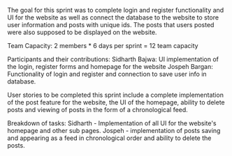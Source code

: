 The goal for this sprint was to complete login and register functionality and UI for the website as well as connect the database
to the website to store user information and posts with unique ids. The posts that users posted were also supposed to be displayed on the
website.


Team Capacity:
2 members * 6 days per sprint = 12 team capacity

Participants and their contributions:
Sidharth Bajwa: UI implementation of the login, register forms and homepage for the website
Jospeh Bargan: Functionality of login and register and connection to save user info in database.

User stories to be completed this sprint include a complete implementation of the post feature for the website, the UI of the homepage, ability to delete posts and viewing of posts in the form of a chronological feed.

Breakdown of tasks:
Sidharth - Implementation of all UI for the website's homepage and other sub pages.
Jospeh - implementation of posts saving and appearing as a feed in chronological order and ability to delete the posts.
